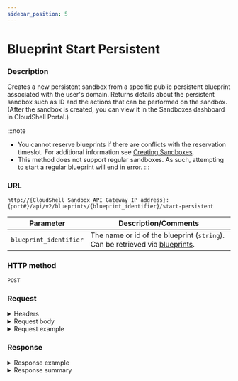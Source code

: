 ```yaml
---
sidebar_position: 5
---
```


# Blueprint Start Persistent

### Description

Creates a new persistent sandbox from a specific public persistent blueprint associated with the user's domain. Returns details about the persistent sandbox such as ID and the actions that can be performed on the sandbox. (After the sandbox is created, you can view it in the Sandboxes dashboard in CloudShell Portal.)

:::note
- You cannot reserve blueprints if there are conflicts with the reservation timeslot. For additional information see [Creating Sandboxes](https://help.quali.com/Online%20Help/0.0/Portal/Content/CSP/LAB-MNG/Sndbx-Crt.htm).
- This method does not support regular sandboxes. As such, attempting to start a regular blueprint will end in error.
:::

### URL

`http://{CloudShell Sandbox API Gateway IP address}:{port#}/api/v2/blueprints/{blueprint_identifier}/start-persistent`

| Parameter | Description/Comments |
| --- | --- |
| `blueprint_identifier` | The name or id of the blueprint (`string`). Can be retrieved via [blueprints](./blueprints.md). |

### HTTP method

`POST`

### Request

<details>
<summary>Headers</summary>

Example header format for the `blueprint start` method:

`Authorization: Basic <authorization token returned from the login method>`

`Content-Type: application/json`

</details>

<details>
<summary>Request body</summary>

The scheduling and input parameters of the sandbox in JSON format. The elements of the `blueprint start` method include:

| Parameter | Description/Comments |
| --- | --- |
| `name` | The name of the sandbox. `(string)` <br/> If you do not specify a name, you will get the following error message: "Reservation name must be specified in request body". |
| `params` | Any published input parameters defined for the blueprint and its abstract resources. Input parameters that have no default must be included in the request. Abstract resource input parameters must be associated to global inputs (specify the global inputs in the request). `(Array)` <br/> If you do not specify the input parameters, you will get the following error message: "Blueprint has invalid inputs". |
| `permitted_users` | Users permitted to use the sandbox. Permitted users must have access to the logged-in domain. |

</details>

<details>
<summary>Request example</summary>

```javascript
{
  "name": "Persistent sandbox name",
  "params": [
  ],
  "permitted_users": [
     "steven",
     "julia"
  ]
}
```
</details>

### Response

<details>
<summary>Response example</summary>

The `blueprint start` method returns details about the new sandbox. The output includes details about the sandbox ID and the actions that can be performed on the sandbox:

```javascript
{
  "name": "Persistent sandbox name",
  "id": "8d653d03-9e12-47ce-9d30-19cae1a239c3",
  "blueprint_id": "b4852f4b-d2bd-4dbc-b03a-f943941a9053",
  "description": "Blueprint with preconfigured setup & teardown processes.Deploys Apps and resolves connections on Setup, and deletes App VMs on Teardown",
  "start_time": "2021-08-02T09:22:00Z",
  "end_time": null,
  "state": "BeforeSetup",
  "type": "Sandbox",
  "components": [
    {
      "id": "6644dc07-1cc1-4b28-9879-0c704f106c2b",
      "name": "cloudshell-latest",
      "type": "Application",
      "component_type": "Generic App Model",
      "app_lifecycle": "Undeployed",
      "_links": {
        "self": {
          "href": "/sandboxes/8d653d03-9e12-47ce-9d30-19cae1a239c3/components/6644dc07-1cc1-4b28-9879-0c704f106c2b",
          "method": "GET"
        }
      }
    },
    {
      "id": "92259d2a-3928-46ec-9da8-65eccc19b7f8",
      "name": "dbs-latest-cloudshell",
      "type": "Application",
      "component_type": "Generic App Model",
      "app_lifecycle": "Undeployed",
      "_links": {
        "self": {
          "href": "/sandboxes/8d653d03-9e12-47ce-9d30-19cae1a239c3/components/92259d2a-3928-46ec-9da8-65eccc19b7f8",
          "method": "GET"
        }
      }
    }
  ],
  "parameters": [],
  "setup_stage": "None",
  "permitted_users": [
    "admin",
    "julia",
    "steven"
  ],
  "_links": {
    "self": {
      "href": "/sandboxes/8d653d03-9e12-47ce-9d30-19cae1a239c3",
      "method": "GET"
    },
    "components": {
      "href": "/sandboxes/8d653d03-9e12-47ce-9d30-19cae1a239c3/components",
      "method": "GET"
    },
    "output": {
      "href": "/sandboxes/8d653d03-9e12-47ce-9d30-19cae1a239c3/output",
      "method": "GET"
    },
    "stop": {
      "href": "/sandboxes/8d653d03-9e12-47ce-9d30-19cae1a239c3/stop",
      "method": "POST"
    },
    "all": {
      "href": "/sandboxes",
      "method": "GET"
    },
    "blueprint": {
      "href": "/blueprints/b4852f4b-d2bd-4dbc-b03a-f943941a9053",
      "method": "GET"
    }
  }
}
```
</details>

<details>
<summary>Response summary</summary>

The response output properties of the `blueprint start` method are described in the following table.

| Property | Sub Property | Description/Comments |
| --- | --- | --- |
| `name` |   | The name of the sandbox. `(string)` |
| `id` |   | The ID of the sandbox. `(string)` |
| `state` |   | The current state of the sandbox. Possible values: Pending, BeforeSetup, Setup, Ready, Teardown, Error, Ended. `(string)` |
| `type` |   | The sandbox type ("Sandbox"). `(string)` |
| `components` |   | The resource model of the sandbox. `(array)` |
|   | `id` | Component's unique ID. `(string)` |
|   | `name` | The name of the component. `(string)` |
|   | `description` | A short description of the resource. |
|   | `type` | The component ("resource", "application", or "service"). `(string)` |
|   | `component_type` | The resource model. `(string)` |
|   | `attributes` | The attributes of the resource model. `(array)` |
|   | `type` | The attribute type. `(string)` |
|   | `name` | The attribute name. `(string)` |
|   | `value` | The attribute value. `(string)` |
|   | `connection_ interfaces` | The connection interfaces of the resource. `(array)` |
|   | `name` | The name of the connection interface. `(string)` |
|   | `url` | The URL of the connection interface of the resource. `(string)` |
|   | `app_lifecycle` | (Available for App components) The current state of the App ("undeployed"/"deployed"). `(string)` |
|   | `_links` | The actions that can be performed on the sandbox component (Get component details). |
| `_links` |   | The actions that can be performed on the sandbox in the user's domain: |
|   | `self` | Provides a link to get the details for the sandbox via a `GET` request. |
|   | `components` | Provides a link to get all components in the sandbox via a `GET` request. |
|   | `stop` | Provides a link to get stop the sandbox via a `POST` request. |
|   | `all` | Provides a link to get all available sandboxes according to the user's domain via a `GET` request. |
| `parameters` |   | Published inputs and additional info. |
| `permitted_users` |   | Users permitted to use the sandbox, including the owner. |

</details>